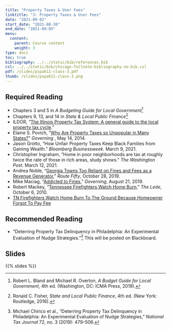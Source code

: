 ```yaml
---
title: "Property Taxes & User Fees"
linktitle: "3: Property Taxes & User Fees"
date: "2021-09-02"
start_date: "2021-08-30"
end_date: "2021-09-05"
menu:
  content:
    parent: Course content
    weight: 3
type: docs
toc: true
bibliography: ../../static/bib/references.bib
csl: ../../static/bib/chicago-fullnote-bibliography-no-bib.csl
pdf: /slides/pspa611-class-3.pdf
thumb: /slides/pspa611-class-3.png
---
```


## Required Reading

-   <i class="fas fa-book"></i> Chapters 3 and 5 in *A Budgeting Guide for Local Government*[^1]
-   <i class="fas fa-book"></i> Chapters 9, 13, and 14 in *State & Local Public Finance*[^2]
-   <i class="fas fa-external-link-alt"></i> ILDOR, “[The Illinois Property Tax System: A general guide to the local property tax cycle](https://www2.illinois.gov/rev/research/publications/Documents/localgovernment/ptax-1004.pdf).”
-   <i class="fas fa-external-link-alt"></i> Elaine S. Povich, “[Why Are Property Taxes so Unpopular in Many States?](https://www.governing.com/news/headlines/why-are-property-taxes-so-unpopular-in-many-states.html)” *Governing* , May 14, 2014.
-   <i class="fas fa-external-link-alt"></i> Jason Grotto, “How Unfair Property Taxes Keep Black Families from Gaining Wealth.” *Bloomberg
    Businessweek.* March 9, 2021.
-   <i class="fas fa-external-link-alt"></i> Christopher Ingraham, “Home in poor neighborhoods are tax at roughly twice the rate of those in rich
    areas, study shows.” *The Washington Post.* March 12, 2021.
-   <i class="fas fa-external-link-alt"></i> Andrea Noble, “[Georgia Towns Too Reliant on Fines and Fees as a Revenue Generator](https://www.routefifty.com/finance/2019/10/report-georgia-towns-too-reliant-fines-and-fees-revenue-generator/160921/),” *Route Fifty*, October 28, 2019.
-   <i class="fas fa-external-link-alt"></i> Mike Maciag, “[Addicted to Fines](https://www.governing.com/topics/finance/fine-fee-revenues-special-report.html),” *Governing*, August 21, 2019.
-   <i class="fas fa-external-link-alt"></i> Robert Mackey, “[Tennessee Firefighters Watch Home Burn](https://thelede.blogs.nytimes.com/2010/10/06/tennessee-firefighters-watch-home-burn/),” *The Lede*, October 6, 2010.
-   <i class="fab fa-youtube"></i> [TN Firefighters Watch Home Burn To The Ground Because Homeowner Forgot To Pay Fee](https://www.youtube.com/watch?v=PwJrPa8Ps7A)

## Recommended Reading

-   <i class="far fa-file-pdf"></i> “Deterring Property Tax Delinquency in Philadelphia: An Experimental Evaluation of Nudge Strategies.”[^3] This will be posted on Blackboard.

## Slides

{{% slides %}}

[^1]: Robert L. Bland and Michael R. Overton, *A Budget Guide for Local Government*, 4th ed. (Washington, DC: ICMA Press, 2019).

[^2]: Ronald C. Fisher, *State and Local Public Finance*, 4th ed. (New York: Routledge, 2016).

[^3]: Michael Chirico et al., “Deterring Property Tax Delinquency in Philadelphia: An Experimental Evaluation of Nudge Strategies,” *National Tax Journal* 72, no. 3 (2019): 479–506.

